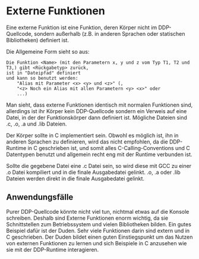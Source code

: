 # Externe Funktionen

Eine externe Funktion ist eine Funktion, deren Körper nicht im DDP-Quellcode, sondern außerhalb (z.B. in anderen Sprachen oder statischen Bibliotheken) definiert ist.

Die Allgemeine Form sieht so aus:
```ddp
Die Funktion <Name> (mit den Parametern x, y und z vom Typ T1, T2 und T3,) gibt <Rückgabetyp> zurück,
ist in "Dateipfad" definiert
und kann so benutzt werden:
	"Alias mit Parameter <x> <y> und <z>" (,
	"<z> Noch ein Alias mit allen Parametern <y> <x>" oder
	...)
```

Man sieht, dass externe Funktionen identisch mit normalen Funktionen sind, allerdings ist ihr Körper kein DDP-Quellcode sondern ein Verweis auf eine Datei, in der der Funktionskörper dann definiert ist.
Mögliche Dateien sind .c, .o, .a und .lib Dateien.

Der Körper sollte in C implementiert sein.
Obwohl es möglich ist, ihn in anderen Sprachen zu definieren, wird das nicht empfohlen, da die DDP-Runtime in C geschrieben ist, und somit alles C-Calling-Conventions und C Datentypen benutzt und allgemein recht eng mit der Runtime verbunden ist.

Sollte die gegebene Datei eine .c Datei sein, so wird diese mit GCC zu einer .o Datei kompiliert und in die finale Ausgabedatei gelinkt.
.o, .a oder .lib Dateien werden direkt in die finale Ausgabedatei gelinkt.

## Anwendungsfälle

Purer DDP-Quellcode könnte nicht viel tun, nichtmal etwas auf die Konsole schreiben.
Deshalb sind Externe Funktionen enorm wichtig, da sie Schnittstellen zum Betriebssystem und vielen Bibliotheken bilden.
Ein gutes Beispiel dafür ist der Duden. Sehr viele Funktionen darin sind extern und in C geschrieben. Der Duden bildet einen guten Einstiegspunkt um das Nutzen von externen Funktionen zu lernen und sich Beispiele in C anzusehen wie sie mit der DDP-Runtime interagieren.